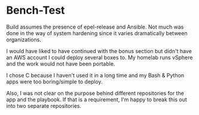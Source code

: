 # Bench-Test

Build assumes the presence of epel-release and Ansible. Not much was done in the way of system hardening since it varies dramatically between organizations.

I would have liked to have continued with the bonus section but didn't have an AWS account I could deploy several boxes to. My homelab runs vSphere and the work would not have been portable.

I chose C because I haven't used it in a long time and my Bash & Python apps were too boring/simple to deploy.

Also, I was not clear on the purpose behind different repositories for the app and the playbook. If that is a requirement, I'm happy to break this out into two separate repositories.
